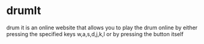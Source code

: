 # drumIt
drum it is an online website that allows you to play the drum online by either pressing the specified keys w,a,s,d,j,k,l or by pressing the button itself 
